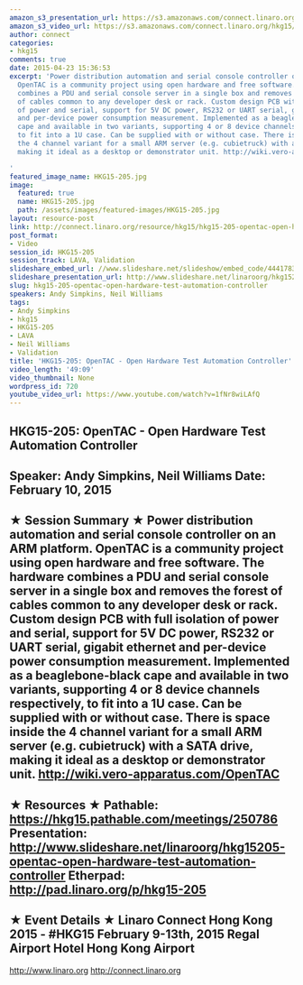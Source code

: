 ```yaml
---
amazon_s3_presentation_url: https://s3.amazonaws.com/connect.linaro.org/hkg15/Videos/02-10-Tuesday/HKG15-205.pdf
amazon_s3_video_url: https://s3.amazonaws.com/connect.linaro.org/hkg15/Videos/02-10-Tuesday/HKG15-205+OpenTAC+-+Open+Hardware+Test+Automation+Controller.mp4
author: connect
categories:
- hkg15
comments: true
date: 2015-04-23 15:36:53
excerpt: 'Power distribution automation and serial console controller on an ARM platform.
  OpenTAC is a community project using open hardware and free software. The hardware
  combines a PDU and serial console server in a single box and removes the forest
  of cables common to any developer desk or rack. Custom design PCB with full isolation
  of power and serial, support for 5V DC power, RS232 or UART serial, gigabit ethernet
  and per-device power consumption measurement. Implemented as a beaglebone-black
  cape and available in two variants, supporting 4 or 8 device channels respectively,
  to fit into a 1U case. Can be supplied with or without case. There is space inside
  the 4 channel variant for a small ARM server (e.g. cubietruck) with a SATA drive,
  making it ideal as a desktop or demonstrator unit. http://wiki.vero-apparatus.com/OpenTAC

'
featured_image_name: HKG15-205.jpg
image:
  featured: true
  name: HKG15-205.jpg
  path: /assets/images/featured-images/HKG15-205.jpg
layout: resource-post
link: http://connect.linaro.org/resource/hkg15/hkg15-205-opentac-open-hardware-test-automation-controller/
post_format:
- Video
session_id: HKG15-205
session_track: LAVA, Validation
slideshare_embed_url: //www.slideshare.net/slideshow/embed_code/44417836
slideshare_presentation_url: http://www.slideshare.net/linaroorg/hkg15205-opentac-open-hardware-test-automation-controller
slug: hkg15-205-opentac-open-hardware-test-automation-controller
speakers: Andy Simpkins, Neil Williams
tags:
- Andy Simpkins
- hkg15
- HKG15-205
- LAVA
- Neil Williams
- Validation
title: 'HKG15-205: OpenTAC - Open Hardware Test Automation Controller'
video_length: '49:09'
video_thumbnail: None
wordpress_id: 720
youtube_video_url: https://www.youtube.com/watch?v=1fNr8wiLAfQ
---
```


HKG15-205: OpenTAC - Open Hardware Test Automation Controller 
--------------------------------------------------- 
Speaker: Andy Simpkins, Neil Williams 
Date: February 10, 2015 
--------------------------------------------------- 
★ Session Summary ★ 
Power distribution automation and serial console controller on an ARM platform. OpenTAC is a community project using open hardware and free software. The hardware combines a PDU and serial console server in a single box and removes the forest of cables common to any developer desk or rack. Custom design PCB with full isolation of power and serial, support for 5V DC power, RS232 or UART serial, gigabit ethernet and per-device power consumption measurement. Implemented as a beaglebone-black cape and available in two variants, supporting 4 or 8 device channels respectively, to fit into a 1U case. Can be supplied with or without case. There is space inside the 4 channel variant for a small ARM server (e.g. cubietruck) with a SATA drive, making it ideal as a desktop or demonstrator unit. http://wiki.vero-apparatus.com/OpenTAC 
-------------------------------------------------- 
★ Resources ★ 
Pathable: https://hkg15.pathable.com/meetings/250786 
Presentation:  http://www.slideshare.net/linaroorg/hkg15205-opentac-open-hardware-test-automation-controller
Etherpad: http://pad.linaro.org/p/hkg15-205 
--------------------------------------------------- 
★ Event Details ★ 
Linaro Connect Hong Kong 2015 - #HKG15 
February 9-13th, 2015 
Regal Airport Hotel Hong Kong Airport 
--------------------------------------------------- 
http://www.linaro.org 
http://connect.linaro.org